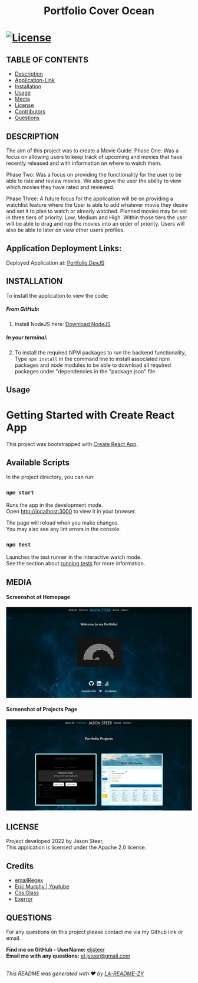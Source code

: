   <h1 align="center">Portfolio Cover Ocean<h1>

  [![License](https://img.shields.io/badge/License-Apache_2.0-blue.svg)](https://opensource.org/licenses/Apache-2.0)

  ## TABLE OF CONTENTS
  - [Description](#description)
  - [Application-Link](#application-deployment-links)
  - [Installation](#Installation)
  - [Usage](#Usage)
  - [Media](#Media)
  - [License](#License)
  - [Contributors](#contributors)
  - [Questions](#Questions)

  ## DESCRIPTION
  The aim of this project was to create a Movie Guide.
  Phase One: Was a focus on allowing users to keep track of upcoming and movies that have recently released and with information on where to watch them.

  Phase Two: Was a focus on providing the functionality for the user to be able to rate and review movies. We also gave the user the ability to view which movies they have rated and reviewed.
  
  Phase Three: A future focus for the application will be on providing a watchlist feature where the User is able to add whatever movie they desire and set it to plan to watch or already watched. Planned movies may be set in three tiers of priority: Low, Medium and High. Within those tiers the user will be able to drag and rop the movies into an order of priority. Users will also be able to later on view other users profiles.
  
  ## Application Deployment Links:

  Deployed Application at: [Portfolio.DevJS](https://eljsteer.github.io/portfoliOcean/)

  ## INSTALLATION
  To install the application to view the code:

  ##### From GitHub:

  1. Install NodeJS here: [Download NodeJS](https://nodejs.org/en/download/)

  ##### In your terminal: <br/>
  2. To install the required NPM packages to run the backend functionality, Type `npm install` in the command line to install associated npm packages and node modules to be able to download all required packages under "dependencies in the "package.json" file.

  ## Usage

  # Getting Started with Create React App

  This project was bootstrapped with [Create React App](https://github.com/facebook/create-react-app).

  ## Available Scripts

  In the project directory, you can run:

  ### `npm start`

  Runs the app in the development mode.\
  Open [http://localhost:3000](http://localhost:3000) to view it in your browser.

  The page will reload when you make changes.\
  You may also see any lint errors in the console.

  ### `npm test`

  Launches the test runner in the interactive watch mode.\
  See the section about [running tests](https://facebook.github.io/create-react-app/docs/running-tests) for more information.

  ## MEDIA
  #### Screenshot of Homepage
  ![Homepage Screenshot](public/assets/images/Readme-img/portfolio-homeScreen.jpg)

  #### Screenshot of Projects Page
  ![Portfolio Page Screenshot](public/assets/images/Readme-img/portfolio-projects.jpg)

  ## LICENSE
  Project developed 2022 by Jason Steer,<br />
  This application is licensed under the Apache 2.0 license.
  
  ## Credits
  - [emailRegex](https://emailregex.com/)
  - [Eric Murphy | Youtube](https://www.youtube.com/watch?v=aor9hlcODUE)
  - [Css.Glass](https://css.glass/)
  - [Exerror](https://exerror.com/how-to-download-file-in-react-js/#:~:text=To%20Download%20File%20in%20React%20js%20In%20React%20Router%20You,Now%2C%20You%20can%20download%20file.)

  ## QUESTIONS
  For any questions on this project please contact me via my Github link or email.<br />

  **Find me on GitHub - UserName:** [eljsteer](https://github.com/eljsteer)<br />
  **Email me with any questions:** el.jsteer@gmail.com<br />
  <br />
  
  _This README was generated with ❤️ by [LA-README-ZY](https://github.com/eljsteer/LA-README-ZY)_

